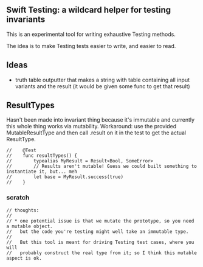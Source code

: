 
## Swift Testing: a wildcard helper for testing invariants

This is an experimental tool for writing exhaustive Testing methods.

The idea is to make Testing tests easier to write, and easier to read.



## Ideas

* truth table outputter that makes a string with table containing all input variants and the result (it would be given some func to get that result)

## ResultTypes

Hasn't been made into invariant thing because it's immutable and currently this whole thing works via mutability.
Workaround: use the provided MutableResultType and then call .result on it in the test to get the actual ResultType.

    //    @Test
    //    func resultTypes() {
    //        typealias MyResult = Result<Bool, SomeError>
    //        // Results aren't mutable! Guess we could built something to instantiate it, but... meh
    //        let base = MyResult.success(true)
    //    }



### scratch

```
// thoughts:
//
// * one potential issue is that we mutate the prototype, so you need a mutable object.
//   but the code you're testing might well take an immutable type.
//
//   But this tool is meant for driving Testing test cases, where you will
//   probably construct the real type from it; so I think this mutable aspect is ok.
```

